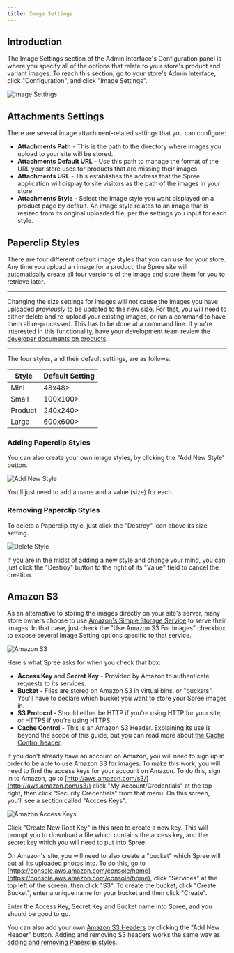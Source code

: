 ```yaml
---
title: Image Settings
---
```


## Introduction

The Image Settings section of the Admin Interface's Configuration panel is where you specify all of the options that relate to your store's product and variant images. To reach this section, go to your store's Admin Interface, click "Configuration", and click "Image Settings".

![Image Settings](/images/user/config/image_settings.jpg)

## Attachments Settings

There are several image attachment-related settings that you can configure:

* **Attachments Path** - This is the path to the directory where images you upload to your site will be stored.
* **Attachments Default URL** - Use this path to manage the format of the URL your store uses for products that are missing their images.
* **Attachments URL** - This establishes the address that the Spree application will display to site visitors as the path of the images in your store.
* **Attachments Style** - Select the image style you want displayed on a product page by default. An image style relates to an image that is resized from its original uploaded file, per the settings you input for each style.

## Paperclip Styles

There are four different default image styles that you can use for your store. Any time you upload an image for a product, the Spree site will automatically create all four versions of the image and store them for you to retrieve later.

***
Changing the size settings for images will not cause the images you have uploaded _previously_ to be updated to the new size. For that, you will need to either delete and re-upload your existing images, or run a command to have them all re-processed. This has to be done at a command line. If you're interested in this functionality, have your development team review the [developer documents on products](/developer/products#images).
***

The four styles, and their default settings, are as follows:

Style | Default Setting
--- | ---
Mini | 48x48>
Small | 100x100>
Product | 240x240>
Large | 600x600>

### Adding Paperclip Styles

You can also create your own image styles, by clicking the "Add New Style" button.

![Add New Style](/images/user/config/add_new_style.jpg)

You'll just need to add a name and a value (size) for each.

### Removing Paperclip Styles

To delete a Paperclip style, just click the "Destroy" icon above its size setting.

![Delete Style](/images/user/config/delete_style.jpg)

If you are in the midst of adding a new style and change your mind, you can just click the "Destroy" button to the right of its "Value" field to cancel the creation.

## Amazon S3

As an alternative to storing the images directly on your site's server, many store owners choose to use [Amazon's Simple Storage Service](http://aws.amazon.com/s3/) to serve their images. In that case, just check the "Use Amazon S3 For Images" checkbox to expose several Image Setting options specific to that service.

![Amazon S3](/images/user/config/amazons3.jpg)

Here's what Spree asks for when you check that box:

* **Access Key** and **Secret Key** - Provided by Amazon to authenticate requests to its services.
* **Bucket** - Files are stored on Amazon S3 in virtual bins, or "buckets". You'll have to declare which bucket you want to store your Spree images in.
* **S3 Protocol** - Should either be HTTP if you're using HTTP for your site, or HTTPS if you're using HTTPS.
* **Cache Control** - This is an Amazon S3 Header. Explaining its use is beyond the scope of this guide, but you can read more about [the Cache Control header](http://www.bucketexplorer.com/documentation/amazon-s3--how-to-set-cache-control-header-for-s3-object.html).

If you don't already have an account on Amazon, you will need to sign up in order to be able to use Amazon S3 for images. To make this work, you will need to find the access keys for your account on Amazon. To do this, sign in to Amazon, go to [http://aws.amazon.com/s3/](http://aws.amazon.com/s3/) click "My Account/Credentials" at the top right, then click "Security Credentials" from that menu. On this screen, you'll see a section called "Accces Keys".

![Amazon Access Keys](/images/user/config/amazon_access_keys.jpg)

 Click "Create New Root Key" in this area to create a new key. This will prompt you to download a file which contains the access key, and the secret key which you will need to put into Spree. 

 On Amazon's site, you will need to also create a "bucket" which Spree will put all its uploaded photos into. To do this, go to [https://console.aws.amazon.com/console/home](https://console.aws.amazon.com/console/home), click "Services" at the top left of the screen, then click "S3". To create the bucket, click "Create Bucket", enter a unique name for your bucket and then click "Create".

 Enter the Access Key, Secret Key and Bucket name into Spree, and you should be good to go.

You can also add your own [Amazon S3 Headers](http://docs.aws.amazon.com/AmazonS3/latest/API/RESTCommonRequestHeaders.html) by clicking the "Add New Header" button. Adding and removing S3 headers works the same way as [adding and removing Paperclip styles](#adding-paperclip-styles).